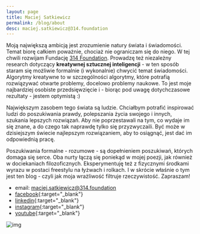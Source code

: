 ```yaml
---
layout: page
title: Maciej Satkiewicz
permalink: /blog/about
desc: maciej.satkiewicz@314.foundation
---
```


<!-- 
Rozbebeszający, wszędobylski intelekt, który wykorzystuje umysł ścisły, aby znaleźć wyjście z labiryntu.

Że zadaję dużo pytań etc. 
-->

Moją największą ambicją jest zrozumienie natury świata i świadomości. Temat biorę całkiem poważnie, chociaż nie ograniczam się do niego. W tej chwili rozwijam Fundację [314 Foundation](https://314.foundation). Prowadzę też niezależny research dotyczący **kreatywnej sztucznej inteligencji** - w ten sposób staram się możliwie formalnie (i wykonalnie) chwycić temat świadomości. Algorytmy kreatywne to w szczególności algorytmy, które potrafią rozwiązywać otwarte problemy, docelowo problemy naukowe. To jest moje najbardziej osobiste przedsięwzięcie i - biorąc pod uwagę dotychczasowe rezultaty - jestem optymistą :)

Największym zasobem tego świata są ludzie. Chciałbym potrafić inspirować ludzi do poszukiwania prawdy, polepszania życia swojego i innych, szukania lepszych rozwiązań. Aby nie poprzestawali na tym, co wydaje im się znane, a do czego tak naprawdę tylko się przyzwyczaili. Być może w dzisiejszym świecie najlepszym rozwiązaniem, aby to osiągnąć, jest dać im odpowiednią pracę.

Poszukiwania formalne - rozumowe - są dopełnieniem poszukiwań, których domaga się serce. Oba nurty łączą się poniekąd w mojej poezji, jak również w dociekaniach filozoficznych. Eksperymentuję też z fizycznymi środkami wyrazu w postaci freestylu na łyżwach i rolkach. I w skrócie właśnie o tym jest ten blog - czyli jak moja wrażliwość filtruje rzeczywistość. Zapraszam!

- email: maciej.satkiewicz@314.foundation
- [facebook](https://www.facebook.com/maciej.satkiewicz){:target="_blank"}
- [linkedin](https://www.linkedin.com/in/maciej-satkiewicz-224677a6/){:target="_blank"}
- [instagram](https://www.instagram.com/maciej_satkiewicz/){:target="_blank"}
- [youtube](https://www.youtube.com/channel/UC2T-DFgVhqdz5hv1-Nadv6g){:target="_blank"}
<!-- - [github](https://github.com/Swarzkopf314){:target="_blank"} -->

<!-- ![img]({{site.baseurl}}{{site.img_url}}prezes_focia.jpg) -->


![img]({{site.baseurl}}{{site.img_url}}background_dixit.jpg)
<!-- ![img]({{site.baseurl}}{{site.img_url}}background_dixit.jpg){:height="36px" width="36px"} -->
<!-- <div><img src="{{site.baseurl}}{{site.img_url}}background_dixit.jpg" alt="drawing" width="20"/></div> -->

[wiki-agi]: https://en.wikipedia.org/wiki/Artificial_general_intelligence

<!-- 
Ciekawskie, wszędobylskie stworzenie, które rozbebesza różne idee, miejsca czy emocje - z ciekawości, co znajdzie w środku. A potem układa z wydobytego sedna eleganckie konstrukcje.

Ten blog to zbiór moich małych trofeów intelektualnych, rzeczy, które rozbebeszyłem, część z nich robebeszam dalej, część mnie znudziła. Chciałbym kiedyś robebeszyć całą rzeczywistość i spotkać ukrytego demiurga.

Dlatego część rzeczy rozbebeszam poważnie, precyzyjnymi, weryfikowalnymi i niesłychanie ogólnymi narzędziami, jakimi są pobłogosławione nasze czasy - języki i nauki ścisłe, w tym także języki programowania. Bo dopóki nie potrafisz czegoś zaprogramować, tak naprawdę nie wiesz, co mówisz. A dopóki ten program nie działa odpowiednio, Twoja idea nie ma pokrycia w rzeczywistości. Prawdziwą filozofię uprawiają dziś programiści

Ale czasem pokryciem może być intuicja, poczucie estetyczne czy zwyczajnie zabawa, dlatego inne rzeczy traktuję po prostu pazurami, dla zabicia czasu. Kto wie, czy w środku nie znajdę czegoś użytecznego. Głównie dla tych rzeczy znajdzie się tu miejsce.

Z pobłażaniem przyglądam się wszechobecnym komediom improwizowanym, żonglerce konwencjami, przekonaniu, że wszystko jest odkryte. Dlatego ludzie kłamią, odrywają się od rzeczywistości, która ich znudziła, bo nigdy jej nie poznali. Stają się swoimi własnymi, przewidywalnymi historiami, a w całym ich świecie jest mniej treści, niż w spojrzeniu ptaka czy zdziwieniu psa. Ostatecznie więc trzeba żyć dobrze, bo cały ten kosmos, który napaplaliśmy wokół siebie, jest mniej realny, niż cichy głos serca. -->